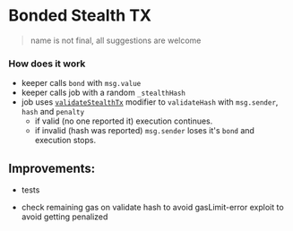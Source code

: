 # Bonded Stealth TX
> name is not final, all suggestions are welcome


### How does it work

- keeper calls `bond` with `msg.value`
- keeper calls job with a random `_stealthHash`
- job uses [`validateStealthTx`](https://github.com/lbertenasco/contract-utils/blob/main/contracts/utils/StealthTx.sol) modifier to `validateHash` with `msg.sender`, `hash` and `penalty`
    - if valid (no one reported it) execution continues.
    - if invalid (hash was reported) `msg.sender` loses it's `bond` and execution stops.


## Improvements:

- tests

- check remaining gas on validate hash to avoid gasLimit-error exploit to avoid getting penalized
